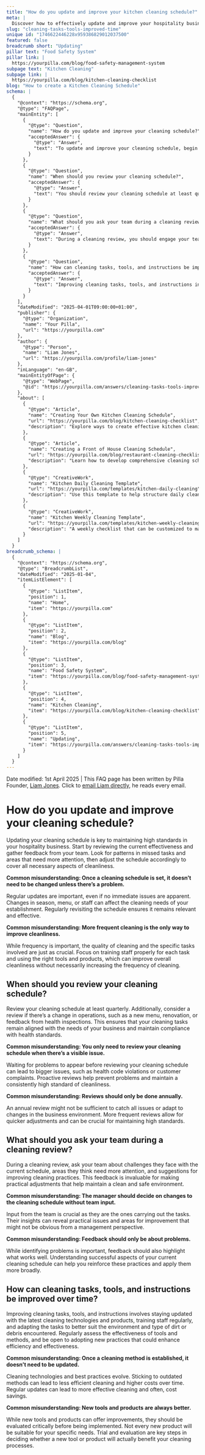 ```yaml
---
title: "How do you update and improve your kitchen cleaning schedule?"
meta: |
  Discover how to effectively update and improve your hospitality business's cleaning schedule by involving team feedback and regularly reviewing cleaning practices.
slug: "cleaning-tasks-tools-improved-time"
unique id: "1746622446228x959386829012037500"
featured: false
breadcrumb short: "Updating"
pillar text: "Food Safety System"
pillar link: |
  https://yourpilla.com/blog/food-safety-management-system
subpage text: "Kitchen Cleaning"
subpage link: |
  https://yourpilla.com/blog/kitchen-cleaning-checklist
blog: "How to create a Kitchen Cleaning Schedule"
schema: |
  {
    "@context": "https://schema.org",
    "@type": "FAQPage",
    "mainEntity": [
      {
        "@type": "Question",
        "name": "How do you update and improve your cleaning schedule?",
        "acceptedAnswer": {
          "@type": "Answer",
          "text": "To update and improve your cleaning schedule, begin by assessing the current effectiveness and gathering feedback from your team. Identify patterns in missed tasks and areas needing additional focus. Adjust your schedule to ensure comprehensive coverage of all necessary cleaning aspects. Regularly revisiting your schedule keeps it relevant and effective, accommodating changes such as variations in seasons, menus, or team structure."
        }
      },
      {
        "@type": "Question",
        "name": "When should you review your cleaning schedule?",
        "acceptedAnswer": {
          "@type": "Answer",
          "text": "You should review your cleaning schedule at least quarterly. Additionally, consider revisions in response to operational changes like new menus, renovations, or feedback from health inspections, ensuring that the cleaning tasks align with the changing needs of your business and maintain compliance with health standards."
        }
      },
      {
        "@type": "Question",
        "name": "What should you ask your team during a cleaning review?",
        "acceptedAnswer": {
          "@type": "Answer",
          "text": "During a cleaning review, you should engage your team by asking about challenges faced with the current schedule, areas they believe need more focus, and any suggestions for improvement. Their feedback provides valuable insights for practical adjustments that ensure a clean and safe environment."
        }
      },
      {
        "@type": "Question",
        "name": "How can cleaning tasks, tools, and instructions be improved over time?",
        "acceptedAnswer": {
          "@type": "Answer",
          "text": "Improving cleaning tasks, tools, and instructions involves staying informed about the latest cleaning technologies and products, regularly training staff, and adapting tasks to better address the environment and types of soil encountered. Regularly assess the effectiveness of your tools and methods and be receptive to adopting new practices that could enhance efficiency and effectiveness."
        }
      }
    ],
    "dateModified": "2025-04-01T09:00:00+01:00",
    "publisher": {
      "@type": "Organization",
      "name": "Your Pilla",
      "url": "https://yourpilla.com"
    },
    "author": {
      "@type": "Person",
      "name": "Liam Jones",
      "url": "https://yourpilla.com/profile/liam-jones"
    },
    "inLanguage": "en-GB",
    "mainEntityOfPage": {
      "@type": "WebPage",
      "@id": "https://yourpilla.com/answers/cleaning-tasks-tools-improved-time"
    },
    "about": [
      {
        "@type": "Article",
        "name": "Creating Your Own Kitchen Cleaning Schedule",
        "url": "https://yourpilla.com/blog/kitchen-cleaning-checklist",
        "description": "Explore ways to create effective kitchen cleaning schedules tailored to your specific business needs."
      },
      {
        "@type": "Article",
        "name": "Creating a Front of House Cleaning Schedule",
        "url": "https://yourpilla.com/blog/restaurant-cleaning-checklists",
        "description": "Learn how to develop comprehensive cleaning schedules for your restaurant’s front of house to maintain high standards of cleanliness."
      },
      {
        "@type": "CreativeWork",
        "name": "Kitchen Daily Cleaning Template",
        "url": "https://yourpilla.com/templates/kitchen-daily-cleaning",
        "description": "Use this template to help structure daily cleaning tasks specifically for kitchen areas, ensuring nothing is overlooked."
      },
      {
        "@type": "CreativeWork",
        "name": "Kitchen Weekly Cleaning Template",
        "url": "https://yourpilla.com/templates/kitchen-weekly-cleaning",
        "description": "A weekly checklist that can be customized to match the cleaning demands of your restaurant's kitchen."
      }
    ]
  }
breadcrumb_schema: |
  {
    "@context": "https://schema.org",
    "@type": "BreadcrumbList",
    "dateModified": "2025-01-04",
    "itemListElement": [
      {
        "@type": "ListItem",
        "position": 1,
        "name": "Home",
        "item": "https://yourpilla.com"
      },
      {
        "@type": "ListItem",
        "position": 2,
        "name": "Blog",
        "item": "https://yourpilla.com/blog"
      },
      {
        "@type": "ListItem",
        "position": 3,
        "name": "Food Safety System",
        "item": "https://yourpilla.com/blog/food-safety-management-system"
      },
      {
        "@type": "ListItem",
        "position": 4,
        "name": "Kitchen Cleaning",
        "item": "https://yourpilla.com/blog/kitchen-cleaning-checklist"
      },
      {
        "@type": "ListItem",
        "position": 5,
        "name": "Updating",
        "item": "https://yourpilla.com/answers/cleaning-tasks-tools-improved-time"
      }
    ]
  }
---
```


Date modified: 1st April 2025 | This FAQ page has been written by Pilla Founder, [Liam Jones](https://yourpilla.com/profile/liam-jones). Click to [email Liam directly](https://mailto:liam@yourpilla.com), he reads every email.

# How do you update and improve your cleaning schedule?

Updating your cleaning schedule is key to maintaining high standards in your hospitality business. Start by reviewing the current effectiveness and gather feedback from your team. Look for patterns in missed tasks and areas that need more attention, then adjust the schedule accordingly to cover all necessary aspects of cleanliness.

**Common misunderstanding: Once a cleaning schedule is set, it doesn’t need to be changed unless there’s a problem.**

Regular updates are important, even if no immediate issues are apparent. Changes in season, menu, or staff can affect the cleaning needs of your establishment. Regularly revisiting the schedule ensures it remains relevant and effective.

**Common misunderstanding: More frequent cleaning is the only way to improve cleanliness.**

While frequency is important, the quality of cleaning and the specific tasks involved are just as crucial. Focus on training staff properly for each task and using the right tools and products, which can improve overall cleanliness without necessarily increasing the frequency of cleaning.

## When should you review your cleaning schedule?

Review your cleaning schedule at least quarterly. Additionally, consider a review if there’s a change in operations, such as a new menu, renovation, or feedback from health inspections. This ensures that your cleaning tasks remain aligned with the needs of your business and maintain compliance with health standards.

**Common misunderstanding: You only need to review your cleaning schedule when there’s a visible issue.**

Waiting for problems to appear before reviewing your cleaning schedule can lead to bigger issues, such as health code violations or customer complaints. Proactive reviews help prevent problems and maintain a consistently high standard of cleanliness.

**Common misunderstanding: Reviews should only be done annually.**

An annual review might not be sufficient to catch all issues or adapt to changes in the business environment. More frequent reviews allow for quicker adjustments and can be crucial for maintaining high standards.

## What should you ask your team during a cleaning review?

During a cleaning review, ask your team about challenges they face with the current schedule, areas they think need more attention, and suggestions for improving cleaning practices. This feedback is invaluable for making practical adjustments that help maintain a clean and safe environment.

**Common misunderstanding: The manager should decide on changes to the cleaning schedule without team input.**

Input from the team is crucial as they are the ones carrying out the tasks. Their insights can reveal practical issues and areas for improvement that might not be obvious from a management perspective.

**Common misunderstanding: Feedback should only be about problems.**

While identifying problems is important, feedback should also highlight what works well. Understanding successful aspects of your current cleaning schedule can help you reinforce these practices and apply them more broadly.

## How can cleaning tasks, tools, and instructions be improved over time?

Improving cleaning tasks, tools, and instructions involves staying updated with the latest cleaning technologies and products, training staff regularly, and adapting the tasks to better suit the environment and type of dirt or debris encountered. Regularly assess the effectiveness of tools and methods, and be open to adopting new practices that could enhance efficiency and effectiveness.

**Common misunderstanding: Once a cleaning method is established, it doesn’t need to be updated.**

Cleaning technologies and best practices evolve. Sticking to outdated methods can lead to less efficient cleaning and higher costs over time. Regular updates can lead to more effective cleaning and often, cost savings.

**Common misunderstanding: New tools and products are always better.**

While new tools and products can offer improvements, they should be evaluated critically before being implemented. Not every new product will be suitable for your specific needs. Trial and evaluation are key steps in deciding whether a new tool or product will actually benefit your cleaning processes.